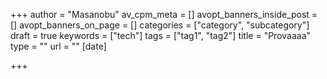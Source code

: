 +++
author = "Masanobu"
av_cpm_meta = []
avopt_banners_inside_post = []
avopt_banners_on_page = []
categories = ["category", "subcategory"]
draft = true
keywords = ["tech"]
tags = ["tag1", "tag2"]
title = "Provaaaa"
type = ""
url = ""
[date]

+++

<!--more-->

